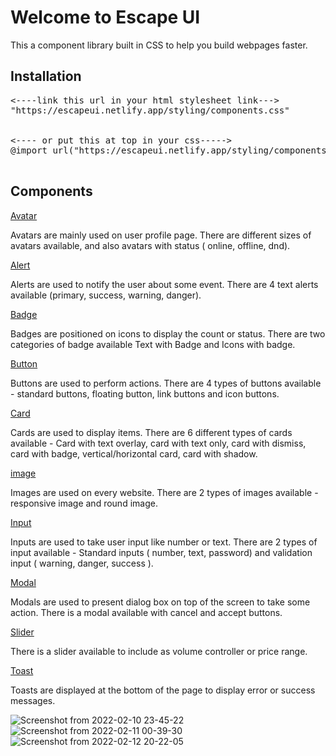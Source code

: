 <h1>Welcome to Escape UI</h1>

This a component library built in CSS to help you build webpages faster.

<h2>Installation</h2>
<pre>
<----link this url in your html stylesheet link--->
"https://escapeui.netlify.app/styling/components.css"
<br>
<---- or put this at top in your css----->
@import url("https://escapeui.netlify.app/styling/components.css");
  </pre>
  
  <h2>Components</h2>
    
<a href="https://escapeui.netlify.app/templates/components/avatar.html">Avatar</a>
    
Avatars are mainly used on user profile page. There are different sizes of avatars available,
and also avatars with status ( online, offline, dnd).

<a href="https://escapeui.netlify.app/templates/components/alert.html">Alert</a>

Alerts are used to notify the user about some event. There are 4 text alerts available (primary, success, warning, danger).

<a href="https://escapeui.netlify.app/templates/components/badge.html">Badge</a>

Badges are positioned on icons to display the count or status. There are two categories of badge 
available Text with Badge and Icons with badge.

<a href="https://escapeui.netlify.app/templates/components/button.html">Button</a>

Buttons are used to perform actions. There are 4 types of buttons available - standard buttons, floating button,
link buttons and icon buttons.

<a href="https://escapeui.netlify.app/templates/components/card.html">Card</a>

Cards are used to display items. There are 6 different types of cards available - Card with text overlay, card with text only,
card with dismiss, card with badge, vertical/horizontal card, card with shadow.

<a href="https://escapeui.netlify.app/templates/components/image.html">image</a>

Images are used on every website. There are 2 types of images available - responsive image and round image.

<a href="https://escapeui.netlify.app/templates/components/input.html">Input</a>

Inputs are used to take user input like number or text. There are 2 types of input available - Standard inputs ( number, text, password) and
validation input ( warning, danger, success ).

<a href="https://escapeui.netlify.app/templates/components/modal.html">Modal</a>

Modals are used to present dialog box on top of the screen to take some action. There is a modal available with cancel and accept buttons.

<a href="https://escapeui.netlify.app/templates/components/slider.html">Slider</a>

There is a slider available to include as volume controller or price range.

<a href="https://escapeui.netlify.app/templates/components/toast.html">Toast</a>

Toasts are displayed at the bottom of the page to display error or success messages. 
 




![Screenshot from 2022-02-10 23-45-22](https://user-images.githubusercontent.com/21965588/153479202-858877b5-b656-4441-90e5-6fa9f5036083.png)
![Screenshot from 2022-02-11 00-39-30](https://user-images.githubusercontent.com/21965588/153479422-3b977124-b41f-4d30-923a-f5e3f2d24cbc.png)
![Screenshot from 2022-02-12 20-22-05](https://user-images.githubusercontent.com/21965588/153716141-ac267eb1-a1e2-4960-bca2-dc101564545a.png)

